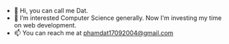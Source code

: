 - 👋 Hi, you can call me Dat.
- 👀 I’m interested Computer Science generally. Now I'm investing my time on web development.
- 📫 You can reach me at phamdat17092004@gmail.com

<!---
datamonsterr/datamonsterr is a ✨ special ✨ repository because its `README.md` (this file) appears on your GitHub profile.
You can click the Preview link to take a look at your changes.
--->
